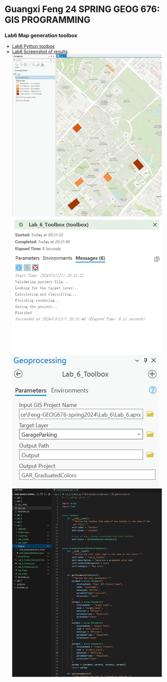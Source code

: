 # Guangxi Feng 24 SPRING GEOG 676: GIS PROGRAMMING
### Lab6  Map generation toolbox


- [Lab6 Python toolbox](Lab_6_Toolbox.pyt)
- [Lab6 Screenshot of results](Screenshot)  
![](Screenshot/lab_6-1.PNG)
![](Screenshot/lab_6-2.PNG)
![](Screenshot/lab_6-3.PNG)
![](Screenshot/lab_6-4.PNG)